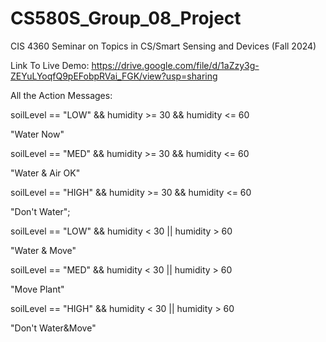 # CS580S_Group_08_Project
CIS 4360 Seminar on Topics in CS/Smart Sensing and Devices (Fall 2024)

Link To Live Demo: https://drive.google.com/file/d/1aZzy3g-ZEYuLYoqfQ9pEFobpRVai_FGK/view?usp=sharing 


All the Action Messages:


 soilLevel == "LOW" && humidity >= 30 && humidity <= 60


 
 "Water Now"


 
 soilLevel == "MED" && humidity >= 30 && humidity <= 60


 
 "Water & Air OK"

 
 soilLevel == "HIGH" && humidity >= 30 && humidity <= 60

 
 "Don't Water";

 
 soilLevel == "LOW" && humidity < 30 || humidity > 60

 
 "Water & Move"

 
 soilLevel == "MED" && humidity < 30 || humidity > 60

 
 "Move Plant"

 
 soilLevel == "HIGH" && humidity < 30 || humidity > 60




 
 "Don't Water&Move"
